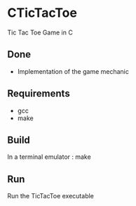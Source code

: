 # CTicTacToe
Tic Tac Toe Game in C

## Done

- Implementation of the game mechanic

## Requirements

- gcc
- make

## Build

In a terminal emulator : make

## Run

Run the TicTacToe executable
